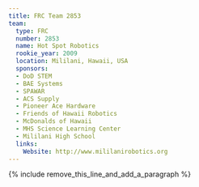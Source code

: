 ```yaml
---
title: FRC Team 2853
team:
  type: FRC
  number: 2853
  name: Hot Spot Robotics
  rookie_year: 2009
  location: Mililani, Hawaii, USA
  sponsors:
  - DoD STEM
  - BAE Systems
  - SPAWAR
  - ACS Supply
  - Pioneer Ace Hardware
  - Friends of Hawaii Robotics
  - McDonalds of Hawaii
  - MHS Science Learning Center
  - Mililani High School
  links:
    Website: http://www.mililanirobotics.org
---
```


{% include remove_this_line_and_add_a_paragraph %}